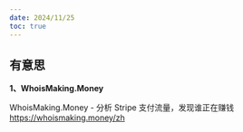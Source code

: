 ```yaml
---
date: 2024/11/25
toc: true
---
```


## 有意思
**1、WhoisMaking.Money**

WhoisMaking.Money - 分析 Stripe 支付流量，发现谁正在赚钱 <https://whoismaking.money/zh>



